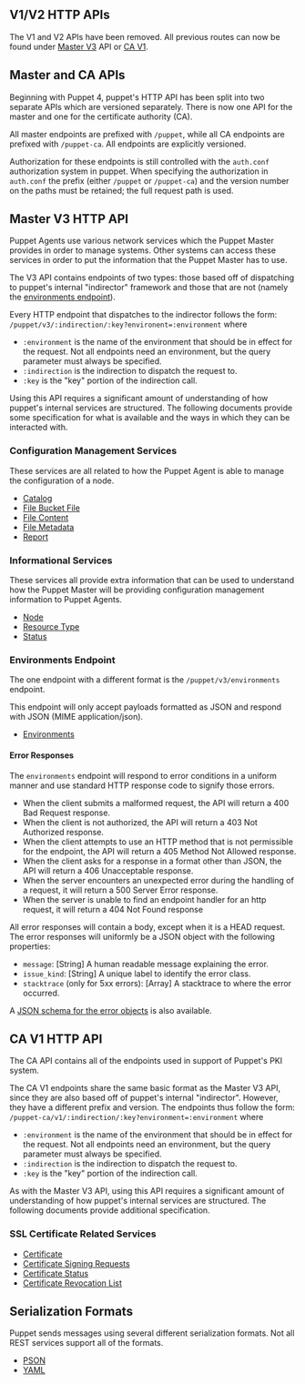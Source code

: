 V1/V2 HTTP APIs
---------------

The V1 and V2 APIs have been removed. All previous routes can now be found under
[Master V3](#master-v3-http-api) API or [CA V1](#ca-v1-http-api).

Master and CA APIs
------------------

Beginning with Puppet 4, puppet's HTTP API has been split into two separate
APIs which are versioned separately. There is now one API for the master and
one for the certificate authority (CA).

All master endpoints are prefixed with `/puppet`, while all CA endpoints are
prefixed with `/puppet-ca`. All endpoints are explicitly versioned.

Authorization for these endpoints is still controlled with the `auth.conf`
authorization system in puppet. When specifying the authorization in
`auth.conf` the prefix (either `/puppet` or `/puppet-ca`) and the version
number on the paths must be retained; the full request path is used.

Master V3 HTTP API
------------------

Puppet Agents use various network services which the Puppet Master provides in
order to manage systems. Other systems can access these services in order to
put the information that the Puppet Master has to use.

The V3 API contains endpoints of two types: those based off of dispatching to
puppet's internal "indirector" framework and those that are not (namely the
[environments endpoint](#Environments-Endpoint)).

Every HTTP endpoint that dispatches to the indirector follows the form:
`/puppet/v3/:indirection/:key?environent=:environment` where

  * `:environment` is the name of the environment that should be in effect for
    the request. Not all endpoints need an environment, but the query
    parameter must always be specified.
  * `:indirection` is the indirection to dispatch the request to.
  * `:key` is the "key" portion of the indirection call.

Using this API requires a significant amount of understanding of how puppet's
internal services are structured. The following documents provide some
specification for what is available and the ways in which they can be
interacted with.

### Configuration Management Services

These services are all related to how the Puppet Agent is able to manage the
configuration of a node.

* [Catalog](./http_catalog.md)
* [File Bucket File](./http_file_bucket_file.md)
* [File Content](./http_file_content.md)
* [File Metadata](./http_file_metadata.md)
* [Report](./http_report.md)

### Informational Services

These services all provide extra information that can be used to understand how
the Puppet Master will be providing configuration management information to
Puppet Agents.

* [Node](./http_node.md)
* [Resource Type](./http_resource_type.md)
* [Status](./http_status.md)

### Environments Endpoint

The one endpoint with a different format is the `/puppet/v3/environments`
endpoint.

This endpoint will only accept payloads formatted as JSON and respond with JSON
(MIME application/json).

* [Environments](./http_environments.md)

#### Error Responses

The `environments` endpoint will respond to error conditions in a uniform manner and
use standard HTTP response code to signify those errors.

* When the client submits a malformed request, the API will return a 400 Bad
  Request response.
* When the client is not authorized, the API will return a 403 Not Authorized
  response.
* When the client attempts to use an HTTP method that is not permissible for
  the endpoint, the API will return a 405 Method Not Allowed response.
* When the client asks for a response in a format other than JSON, the API will
  return a 406 Unacceptable response.
* When the server encounters an unexpected error during the handling of a
  request, it will return a 500 Server Error response.
* When the server is unable to find an endpoint handler for an http request,
  it will return a 404 Not Found response

All error responses will contain a body, except when it is a HEAD request. The
error responses will uniformly be a JSON object with the following properties:

  * `message`: [String] A human readable message explaining the error.
  * `issue_kind`: [String] A unique label to identify the error class.
  * `stacktrace` (only for 5xx errors): [Array<String>] A stacktrace to where the error occurred.

A [JSON schema for the error objects](../schemas/error.json) is also available.

CA V1 HTTP API
--------------

The CA API contains all of the endpoints used in support of Puppet's PKI
system.

The CA V1 endpoints share the same basic format as the Master V3 API, since
they are also based off of puppet's internal "indirector". However, they have
a different prefix and version. The endpoints thus follow the form:
`/puppet-ca/v1/:indirection/:key?environment=:environment` where

  * `:environment` is the name of the environment that should be in effect for
    the request. Not all endpoints need an environment, but the query
    parameter must always be specified.
  * `:indirection` is the indirection to dispatch the request to.
  * `:key` is the "key" portion of the indirection call.

As with the Master V3 API, using this API requires a significant amount of
understanding of how puppet's internal services are structured. The following
documents provide additional specification.

### SSL Certificate Related Services

* [Certificate](./http_certificate.md)
* [Certificate Signing Requests](./http_certificate_request.md)
* [Certificate Status](./http_certificate_status.md)
* [Certificate Revocation List](./http_certificate_revocation_list.md)

Serialization Formats
---------------------

Puppet sends messages using several different serialization formats. Not all
REST services support all of the formats.

* [PSON](./pson.md)
* [YAML](http://www.yaml.org/spec/1.2/spec.html)

